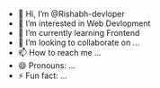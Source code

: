 - 👋 Hi, I’m @Rishabh-devloper
- 👀 I’m interested in Web Devlopment
- 🌱 I’m currently learning Frontend 
- 💞️ I’m looking to collaborate on ...
- 📫 How to reach me ...
- 😄 Pronouns: ...
- ⚡ Fun fact: ...

<!---
Rishabh-devloper/Rishabh-devloper is a ✨ special ✨ repository because its `README.md` (this file) appears on your GitHub profile.
You can click the Preview link to take a look at your changes.
--->
